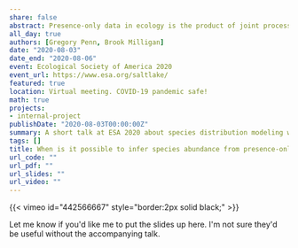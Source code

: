 ```yaml
---
share: false
abstract: Presence-only data in ecology is the product of joint processes of species occurrance and human observation. Modeling these processes directly enables estimation of species abundance or probability of occurrance in absolute terms without prior knowledge of prevalance. This approach is validated with simulated data and applied to a community-science dataset.
all_day: true
authors: [Gregory Penn, Brook Milligan]
date: "2020-08-03"
date_end: "2020-08-06"
event: Ecological Society of America 2020
event_url: https://www.esa.org/saltlake/
featured: true
location: Virtual meeting. COVID-19 pandemic safe!
math: true
projects:
- internal-project
publishDate: "2020-08-03T00:00:00Z"
summary: A short talk at ESA 2020 about species distribution modeling with presence-only data.
tags: []
title: When is it possible to infer species abundance from presence-only data?
url_code: ""
url_pdf: ""
url_slides: ""
url_video: ""
---
```


{{< vimeo id="442566667" style="border:2px solid black;" >}}

Let me know if you'd like me to put the slides up here. I'm not sure they'd be useful without the accompanying talk.
